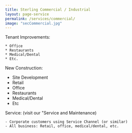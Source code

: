 ```yaml
---
title: Sterling Commercial / Industrial
layout: page-service
permalink: /services/commercial/
image: "secCommercial.jpg"
---
```


Tenant Improvements:


    * Office
    * Restaurants
    * Medical/Dental
    * Etc.


New Construction:

 - Site Development
 - Retail 
 - Office
 - Restaurants
 - Medical/Dental
 - Etc

Service: (visit our "Service and Maintenance)

    - Corporate customers using Service Channel (or similar)
    - All business: Retail, office, medical/dental, etc.

